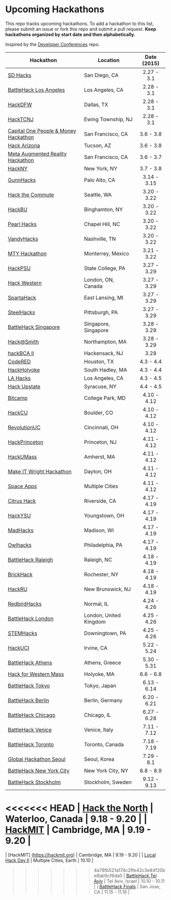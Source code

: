 Upcoming Hackathons
=====================

This repo tracks upcoming hackathons. To add a hackathon to this list, please submit an issue or fork this repo and submit a pull request. **Keep hackathons organized by start date and then alphabetically.**

Inspired by the [Developer Conferences](https://github.com/MurtzaM/Developer-Conferences) repo.

| Hackathon                                                | Location        | Date (2015)            |
| -------------------------------------------------------------- |-------------  | :---------------------:|
| [SD Hacks](http://sdhacks.io) | San Diego, CA | 2.27 - 3.1 |
| [BattleHack Los Angeles](https://2015.battlehack.org/los_angeles) | Los Angeles, CA | 2.28 - 3.1 |
| [HackDFW](http://hackdfw.com/) | Dallas, TX | 2.28 - 3.1 |
| [HackTCNJ](http://hacktcnj2015.splashthat.com/) | Ewing Township, NJ | 2.28 - 3.1 |
| [Capital One People & Money Hackathon](https://www.eventbrite.com/e/capital-one-people-money-hackathon-50k-prizes-registration-15560583123) | San Francisco, CA | 3.6 - 3.8 |
| [Hack Arizona](http://hackarizona.org/) | Tucson, AZ | 3.6 - 3.8 |
| [Meta Augmented Reality Hackathon](http://www.eventbrite.com/e/meta-augmented-reality-hackathon-in-san-francisco-tickets-15195038770) | San Francisco, CA | 3.6 - 3.7 |
| [HackNY](http://hackny.org/a/) | New York, NY | 3.7 - 3.8 |
| [GunnHacks](http://gunnhacks.com/) | Palo Alto, CA | 3.14 - 3.15 |
| [Hack the Commute](http://hackthecommute.seattle.gov/2015/01/13/hackthecommute) | Seattle, WA | 3.20 - 3.22 |
| [HackBU](http://hackathon.hackbu.org/) | Binghamton, NY | 3.20 - 3.22 |
| [Pearl Hacks](http://www.pearlhacks.com/) | Chapel Hill, NC | 3.20 - 3.22 |
| [VandyHacks](http://www.vandyhacks.org/) | Nashville, TN | 3.20 - 3.22 |
| [MTY Hackathon](http://monterrey.acm.org/hackathon.html) | Monterrey, Mexico | 3.21 - 3.22 |
| [HackPSU](http://www.hackpsu.com/) | State College, PA | 3.27 - 3.29 |
| [Hack Western](http://hackwestern.com/) | London, ON, Canada | 3.27 - 3.29 |
| [SpartaHack](http://www.spartahack.com/) | East Lansing, MI | 3.27 - 3.29 |
| [SteelHacks](http://steelhacks.pittcsc.org/) | Pittsburgh, PA | 3.27 - 3.29 |
| [BattleHack Singapore](https://2015.battlehack.org/singapore) | Singapore, Singapore | 3.28 - 3.29 |
| [Hack@Smith](http://www.hackatsmith.org/) | Northampton, MA | 3.28 - 3.29 |
| [hackBCA II](http://hackbca.com/) | Hackensack, NJ | 3.28 |
| [CodeRED](http://codered.cougarcs.com/) | Houston, TX | 4.3 - 4.4 |
| [HackHolyoke](http://hackholyoke.org/) | South Hadley, MA | 4.3 - 4.4 |
| [LA Hacks](http://www.lahacks.com/) | Los Angeles, CA | 4.3 - 4.5 |
| [Hack Upstate](http://hackupstate.com/) | Syracuse, NY | 4.4 - 4.5 |
| [Bitcamp](https://bitca.mp) | College Park, MD | 4.10 - 4.12 |
| [HackCU](http://hackcu.org/) | Boulder, CO | 4.10 - 4.12 |
| [RevolutionUC](http://revolutionuc.com/) | Cincinnati, OH | 4.10 - 4.12 |
| [HackPrinceton](https://hackprinceton.com/) | Princeton, NJ | 4.11 - 4.12 |
| [HackUMass](http://hackumass.com/) | Amherst, MA | 4.11 - 4.12 |
| [Make IT Wright Hackathon](http://www.makeitwright.org/) | Dayton, OH | 4.11 - 4.12 |
| [Space Apps](https://2015.spaceappschallenge.org/) | Multiple Cities | 4.11 - 4.12 |
| [Citrus Hack](http://citrushack.com/) | Riverside, CA | 4.17 - 4.19 |
| [HackYSU](http://www.hackysu.com/) | Youngstown, OH | 4.17 - 4.19 |
| [MadHacks](https://madhacks.org) | Madison, WI | 4.17 - 4.19 |
| [Owlhacks](http://www.owlhacks.com/) | Philadelphia, PA | 4.17 - 4.19 |
| [BattleHack Raleigh](https://2015.battlehack.org/raleigh) | Raleigh, NC | 4.18 - 4.19 |
| [BrickHack](http://brickhack.io) | Rochester, NY | 4.18 - 4.19 |
| [HackRU](http://hackru.org) | New Brunswick, NJ | 4.18 - 4.19 |
| [RedbirdHacks](http://redbirdhacks.org/) | Normal, IL | 4.24 - 4.26 |
| [BattleHack London](https://2015.battlehack.org/london) | London, United Kingdom | 4.25 - 4.26 |
| [STEMHacks](http://www.stemhacks.com/) | Downingtown, PA | 4.25 - 4.26 |
| [HackUCI](http://hackuci.com/) | Irvine, CA | 5.22 - 5.24 |
| [BattleHack Athens](https://2015.battlehack.org/athens) | Athens, Greece | 5.30 - 5.31 |
| [Hack for Western Mass](http://hackforwesternmass.org/) | Holyoke, MA | 6.6 - 6.8 |
| [BattleHack Tokyo](https://2015.battlehack.org/tokyo) | Tokyo, Japan | 6.13 - 6.14 |
| [BattleHack Berlin](https://2015.battlehack.org/berlin) | Berlin, Germany | 6.20 - 6.21 |
| [BattleHack Chicago](https://2015.battlehack.org/chicago) | Chicago, IL | 6.27 - 6.28 |
| [BattleHack Venice](https://2015.battlehack.org/venice) | Venice, Italy | 7.11 - 7.12 |
| [BattleHack Toronto](https://2015.battlehack.org/toronto) | Toronto, Canada | 7.18 - 7.19 |
| [Global Hackathon Seoul](http://seoul.globalhackathon.io/) | Seoul, Korea | 7.29 - 8.1 |
| [BattleHack New York City](https://2015.battlehack.org/new_york_city) | New York City, NY | 8.8 - 8.9 |
| [BattleHack Stockholm](https://2015.battlehack.org/stockholm) | Stockholm, Sweden | 9.12 - 9.13 |
<<<<<<< HEAD
| [Hack the North](http://hackthenorth.com) | Waterloo, Canada | 9.18 - 9.20 |
| [HackMIT](https://hackmit.org) | Cambridge, MA | 9.19 - 9.20 |
=======
| [HackMIT] (https://hackmit.org) | Cambridge, MA | 9.19 - 9.20 |
| [Local Hack Day II](http://localhackday.mlh.io/) | Multiple Cities, Earth | 10.10   |
>>>>>>> 4a78fb521a174c2ffe42c3e84f20be8ab9cf6da0
| [BattleHack Tel Aviv](https://2015.battlehack.org/tel_aviv) | Tel Aviv, Israel | 10.10 - 10.11 |
| [BattleHack Finals](https://2014.battlehack.org/finals) | San Jose, CA | 11.15 - 11.16 |
